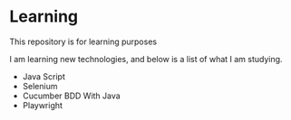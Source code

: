 # Learning

This repository is for learning purposes

I am learning new technologies, and below is a list of what I am studying.

- Java Script
- Selenium
- Cucumber BDD With Java
- Playwright
